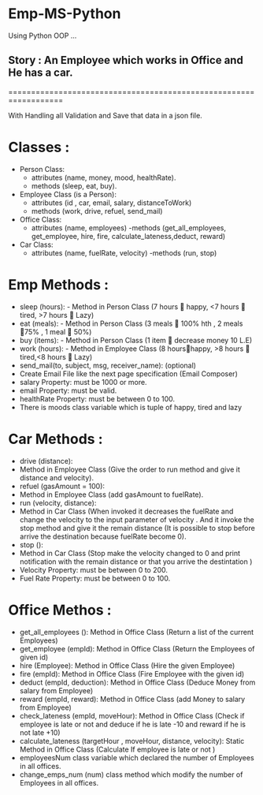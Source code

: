 # Emp-MS-Python
Using Python OOP ...

## Story :  An Employee which works in Office and He has a car.
==================================================================

With Handling all Validation and Save that data in a json file.

Classes :
===========

- Person Class:
  - attributes (name, money, mood, healthRate).
  - methods (sleep, eat, buy).
- Employee Class (is a Person):
  - attributes (id , car, email, salary, distanceToWork)
  - methods (work, drive, refuel, send_mail)
- Office Class:
  - attributes (name, employees)
  -methods (get_all_employees, get_employee, hire, fire, calculate_lateness,deduct, reward)
- Car Class:
  - attributes (name, fuelRate, velocity)
  -methods (run, stop)
 
Emp Methods :
===============
- sleep (hours): - Method in Person Class (7 hours  happy, <7 hours  tired, >7 hours  Lazy)
- eat (meals): - Method in Person Class (3 meals  100% hth , 2 meals 75% , 1 meal  50%)
- buy (items): - Method in Person Class (1 item  decrease money 10 L.E)
- work (hours): - Method in Employee Class (8 hourshappy, >8 hours  tired,<8 hours  Lazy)
- send_mail(to, subject, msg, receiver_name): (optional)
- Create Email File like the next page specification (Email Composer)
- salary Property: must be 1000 or more.
- email Property: must be valid.
- healthRate Property: must be between 0 to 100.
- There is moods class variable which is tuple of happy, tired and lazy


Car Methods :
=================
- drive (distance):
- Method in Employee Class (Give the order to run method and give it distance and velocity).
- refuel (gasAmount = 100):
- Method in Employee Class (add gasAmount to fuelRate).
- run (velocity, distance):
- Method in Car Class (When invoked it decreases the fuelRate and change the velocity to the input parameter of velocity . And it invoke the stop method and give it the remain distance (It is possible to stop before arrive the destination because fuelRate become 0).
- stop ():
- Method in Car Class (Stop make the velocity changed to 0 and print notification with the remain distance or that you arrive the destintation )
- Velocity Property: must be between 0 to 200.
- Fuel Rate Property: must be between 0 to 100.


Office Methos : 
=================

- get_all_employees (): Method in Office Class (Return a list of the current Employees)
- get_employee (empId): Method in Office Class (Return the Employees of given id)
- hire (Employee): Method in Office Class (Hire the given Employee)
- fire (empId): Method in Office Class (Fire Employee with the given id)
- deduct (empId, deduction): Method in Office Class (Deduce Money from salary from Employee)
- reward (empId, reward): Method in Office Class (add Money to salary from Employee)
- check_lateness (empId, moveHour): Method in Office Class (Check if employee is late or not and deduce if he is late -10 and reward if he is not late +10)
- calculate_lateness (targetHour , moveHour, distance, velocity): Static Method in Office Class (Calculate If employee is late or not )
- employeesNum class variable which declared the number of Employees in all offices.
- change_emps_num (num) class method which modify the number of Employees in all offices.

